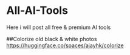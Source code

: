 # All-AI-Tools
Here i will post all free &amp; premium AI tools

##Colorize old black & white photos
https://huggingface.co/spaces/ajayhk/colorize
